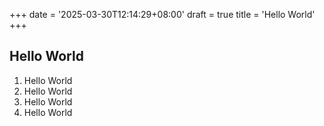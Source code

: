 +++
date = '2025-03-30T12:14:29+08:00'
draft = true
title = 'Hello World'
+++

## Hello World
1. Hello World
2. Hello World
3. Hello World
4. Hello World